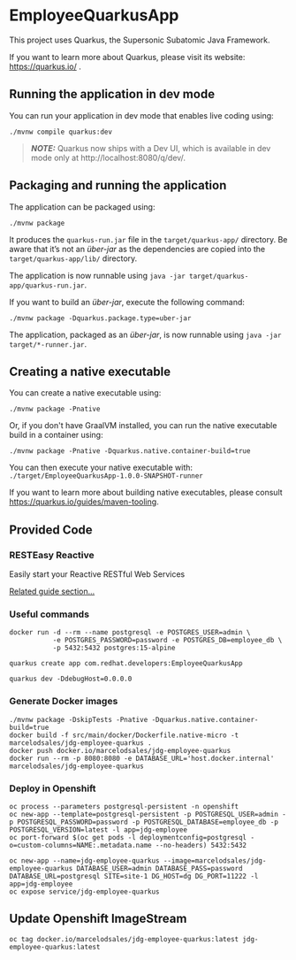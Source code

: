 # EmployeeQuarkusApp

This project uses Quarkus, the Supersonic Subatomic Java Framework.

If you want to learn more about Quarkus, please visit its website: https://quarkus.io/ .

## Running the application in dev mode

You can run your application in dev mode that enables live coding using:
```shell script
./mvnw compile quarkus:dev
```

> **_NOTE:_**  Quarkus now ships with a Dev UI, which is available in dev mode only at http://localhost:8080/q/dev/.

## Packaging and running the application

The application can be packaged using:
```shell script
./mvnw package
```
It produces the `quarkus-run.jar` file in the `target/quarkus-app/` directory.
Be aware that it’s not an _über-jar_ as the dependencies are copied into the `target/quarkus-app/lib/` directory.

The application is now runnable using `java -jar target/quarkus-app/quarkus-run.jar`.

If you want to build an _über-jar_, execute the following command:
```shell script
./mvnw package -Dquarkus.package.type=uber-jar
```

The application, packaged as an _über-jar_, is now runnable using `java -jar target/*-runner.jar`.

## Creating a native executable

You can create a native executable using: 
```shell script
./mvnw package -Pnative
```

Or, if you don't have GraalVM installed, you can run the native executable build in a container using: 
```shell script
./mvnw package -Pnative -Dquarkus.native.container-build=true
```

You can then execute your native executable with: `./target/EmployeeQuarkusApp-1.0.0-SNAPSHOT-runner`

If you want to learn more about building native executables, please consult https://quarkus.io/guides/maven-tooling.

## Provided Code

### RESTEasy Reactive

Easily start your Reactive RESTful Web Services

[Related guide section...](https://quarkus.io/guides/getting-started-reactive#reactive-jax-rs-resources)

### Useful commands
```
docker run -d --rm --name postgresql -e POSTGRES_USER=admin \
           -e POSTGRES_PASSWORD=password -e POSTGRES_DB=employee_db \
           -p 5432:5432 postgres:15-alpine
           
quarkus create app com.redhat.developers:EmployeeQuarkusApp

quarkus dev -DdebugHost=0.0.0.0
```

### Generate Docker images
```
./mvnw package -DskipTests -Pnative -Dquarkus.native.container-build=true
docker build -f src/main/docker/Dockerfile.native-micro -t marcelodsales/jdg-employee-quarkus .
docker push docker.io/marcelodsales/jdg-employee-quarkus
docker run --rm -p 8080:8080 -e DATABASE_URL='host.docker.internal' marcelodsales/jdg-employee-quarkus
```

### Deploy in Openshift
```
oc process --parameters postgresql-persistent -n openshift
oc new-app --template=postgresql-persistent -p POSTGRESQL_USER=admin -p POSTGRESQL_PASSWORD=password -p POSTGRESQL_DATABASE=employee_db -p POSTGRESQL_VERSION=latest -l app=jdg-employee
oc port-forward $(oc get pods -l deploymentconfig=postgresql -o=custom-columns=NAME:.metadata.name --no-headers) 5432:5432

oc new-app --name=jdg-employee-quarkus --image=marcelodsales/jdg-employee-quarkus DATABASE_USER=admin DATABASE_PASS=password DATABASE_URL=postgresql SITE=site-1 DG_HOST=dg DG_PORT=11222 -l app=jdg-employee 
oc expose service/jdg-employee-quarkus
```

## Update Openshift ImageStream
```
oc tag docker.io/marcelodsales/jdg-employee-quarkus:latest jdg-employee-quarkus:latest
```